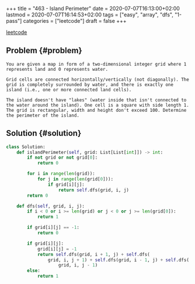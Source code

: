 +++
title = "463 - Island Perimeter"
date = 2020-07-07T16:13:00+02:00
lastmod = 2020-07-07T16:14:53+02:00
tags = ["easy", "array", "dfs", "1-pass"]
categories = ["leetcode"]
draft = false
+++

[leetcode](https://leetcode.com/problems/island-perimeter/)


## Problem {#problem}

```text
You are given a map in form of a two-dimensional integer grid where 1 represents land and 0 represents water.

Grid cells are connected horizontally/vertically (not diagonally). The grid is completely surrounded by water, and there is exactly one island (i.e., one or more connected land cells).

The island doesn't have "lakes" (water inside that isn't connected to the water around the island). One cell is a square with side length 1. The grid is rectangular, width and height don't exceed 100. Determine the perimeter of the island.
```


## Solution {#solution}

```python
class Solution:
    def islandPerimeter(self, grid: List[List[int]]) -> int:
        if not grid or not grid[0]:
            return 0

        for i in range(len(grid)):
            for j in range(len(grid[0])):
                if grid[i][j]:
                    return self.dfs(grid, i, j)
        return 0

    def dfs(self, grid, i, j):
        if i < 0 or i >= len(grid) or j < 0 or j >= len(grid[0]):
            return 1

        if grid[i][j] == -1:
            return 0

        if grid[i][j]:
            grid[i][j] = -1
            return self.dfs(grid, i + 1, j) + self.dfs(
                grid, i, j + 1) + self.dfs(grid, i - 1, j) + self.dfs(
                    grid, i, j - 1)
        else:
            return 1
```
